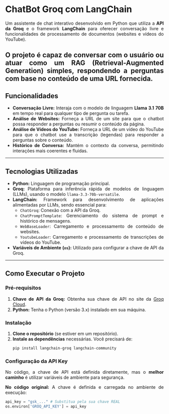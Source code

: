 # ChatBot Groq com LangChain
<div align="justify">


Um assistente de chat interativo desenvolvido em Python que utiliza a **API da Groq** e o framework **LangChain** para oferecer conversação livre e funcionalidades de processamento de documentos (websites e vídeos do YouTube).

O projeto é capaz de conversar com o usuário ou atuar como um **RAG (Retrieval-Augmented Generation)** simples, respondendo a perguntas com base no conteúdo de uma URL fornecida.
---

## Funcionalidades

* **Conversação Livre:** Interaja com o modelo de linguagem **Llama 3.1 70B** em tempo real para qualquer tipo de pergunta ou tarefa.
* **Análise de Websites:** Forneça a URL de um site para que o chatbot possa responder a perguntas ou resumir o conteúdo da página.
* **Análise de Vídeos do YouTube:** Forneça a URL de um vídeo do YouTube para que o chatbot use a transcrição (legendas) para responder a perguntas sobre o conteúdo.
* **Histórico de Conversa:** Mantém o contexto da conversa, permitindo interações mais coerentes e fluidas.

---

## Tecnologias Utilizadas

* **Python:** Linguagem de programação principal.
* **Groq:** Plataforma para inferência rápida de modelos de linguagem (LLMs), usando o modelo `llama-3.3-70b-versatile`.
* **LangChain:** Framework para desenvolvimento de aplicações alimentadas por LLMs, sendo essencial para:
    * `ChatGroq`: Conexão com a API da Groq.
    * `ChatPromptTemplate`: Gerenciamento do sistema de prompt e histórico de mensagens.
    * `WebBaseLoader`: Carregamento e processamento de conteúdo de websites.
    * `YoutubeLoader`: Carregamento e processamento de transcrições de vídeos do YouTube.
* **Variáveis de Ambiente (`os`):** Utilizado para configurar a chave de API da Groq.

---

## Como Executar o Projeto

### Pré-requisitos

1.  **Chave de API da Groq:** Obtenha sua chave de API no site da [Groq Cloud](https://console.groq.com/keys).
2.  **Python:** Tenha o Python (versão 3.x) instalado em sua máquina.

### Instalação

1.  **Clone o repositório** (se estiver em um repositório).
2.  **Instale as dependências** necessárias. Você precisará de:
    ```bash
    pip install langchain-groq langchain-community
    ```

### Configuração da API Key

No código, a chave de API está definida diretamente, mas o **melhor caminho** é utilizar variáveis de ambiente para segurança.

**No código original:**
A chave é definida e carregada no ambiente de execução:

```python
api_key = "gsk_..." # Substitua pela sua chave REAL
os.environ['GROQ_API_KEY'] = api_key
```

</div>